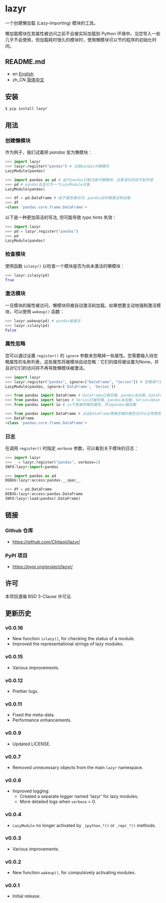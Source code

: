 # lazyr

一个创建懒加载 (Lazy-Importing) 模块的工具。

懒加载模块在其属性被访问之前不会被实际加载到 Python 环境中。当您导入一些几乎不会使用，但加载耗时很久的模块时，使用懒模块可以节约程序的初始化时间。

## README.md

* en [English](README.md)
* zh_CN [简体中文](README.zh_CN.md)

## 安装

```sh
$ pip install lazyr
```

## 用法
### 创建懒模块
作为例子，我们试着把 *pandas* 变为懒模块：

```py
>>> import lazyr
>>> lazyr.register("pandas") # 注册pandas为懒模块
LazyModule(pandas)

>>> import pandas as pd # 由于pandas已被注册为懒模块，这条语句实际不起作用 
>>> pd # pandas会显示为一个LazyModule对象
LazyModule(pandas)

>>> df = pd.DataFrame # 由于属性被访问，pandas此时被激活和加载
>>> df
<class 'pandas.core.frame.DataFrame'>
```

以下是一种更加简洁的写法, 但可能导致 *type hints* 失效：

```py
>>> import lazyr
>>> pd = lazyr.register("pandas")
>>> pd
LazyModule(pandas)
```

### 检查模块

使用函数 `islazy()` 以检查一个模块是否为尚未激活的懒模块：

```py
>>> lazyr.islazy(pd)
True
```

### 激活模块

一旦模块的属性被访问，懒模块将被自动激活和加载。如果想要主动地强制激活模块，可以使用 `wakeup()` 函数：

```py
>>> lazyr.wakeup(pd) # pandas被激活
>>> lazyr.islazy(pd)
False
```

### 属性忽略

您可以通过设置 `register()` 的 `ignore` 参数来忽略掉一些属性。您需要输入待忽略属性的名称列表，这些属性将被模块自动忽略：它们的值将被设置为None，并且对它们的访问将不再导致懒模块被激活。

```py
>>> import lazyr
>>> lazyr.register("pandas", ignore=["DataFrame", "Series"]) # 忽略两个属性：DataFrame和Series
LazyModule(pandas, ignore=['DataFrame', 'Series'])

>>> from pandas import DataFrame # DataFrame已被忽略，pandas未加载，DataFrame=None
>>> from pandas import Series # Series已被忽略，pandas未加载，Series=None
>>> from pandas import io # io不是被忽略的属性，所以pandas被加载

>>> from pandas import DataFrame # 从此DataFrame等被忽略的属性也可以正常使用了
>>> DataFrame
<class 'pandas.core.frame.DataFrame'>
```

### 日志


在调用 `register()` 时指定 `verbose` 参数，可以看到关于模块的日志：

```py
>>> import lazyr
>>> _ = lazyr.register("pandas", verbose=2)
INFO:lazyr:import:pandas

>>> import pandas as pd
DEBUG:lazyr:access:pandas.__spec__

>>> df = pd.DataFrame
DEBUG:lazyr:access:pandas.DataFrame
INFO:lazyr:load:pandas(.DataFrame)
```

## 链接
### Github 仓库
* https://github.com/Chitaoji/lazyr/

### PyPI 项目
* https://pypi.org/project/lazyr/

## 许可
本项目遵循 BSD 3-Clause 许可证.

## 更新历史

### v0.0.16
* New function `islazy()`, for checking the status of a module.
* Improved the representational strings of lazy modules.

### v0.0.15
* Various improvements.

### v0.0.12
* Prettier logs.

### v0.0.11
* Fixed the meta-data.
* Performance enhancements.

### v0.0.9
* Updated LICENSE.

### v0.0.7
* Removed unnecessary objects from the main `lazyr` namespace.

### v0.0.6
* Improved logging:
    * Created a separate logger named 'lazyr' for lazy modules;
    * More detailed logs when `verbose` > 0.

### v0.0.4
* `LazyModule` no longer activated by `_ipython_*()` or `_repr_*()` methods.

### v0.0.3
* Various improvements.

### v0.0.2
* New function `wakeup()`, for compulsively activating modules.

### v0.0.1
* Initial release.
